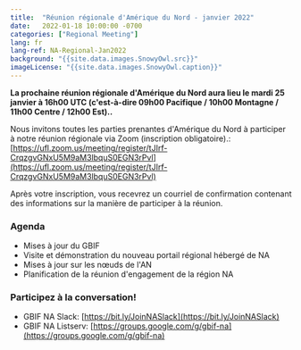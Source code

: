 ```yaml
---
title:  "Réunion régionale d'Amérique du Nord - janvier 2022"
date:   2022-01-18 10:00:00 -0700
categories: ["Regional Meeting"]
lang: fr
lang-ref: NA-Regional-Jan2022
background: "{{site.data.images.SnowyOwl.src}}"
imageLicense: "{{site.data.images.SnowyOwl.caption}}"
---
```


**La prochaine réunion régionale d'Amérique du Nord aura lieu le mardi 25 janvier à 16h00 UTC (c'est-à-dire 09h00 Pacifique / 10h00 Montagne / 11h00 Centre / 12h00 Est)..**

Nous invitons toutes les parties prenantes d'Amérique du Nord à participer à notre réunion régionale via Zoom (inscription obligatoire).: [https://ufl.zoom.us/meeting/register/tJIrf-CrqzgvGNxU5M9aM3lbquS0EGN3rPvl](https://ufl.zoom.us/meeting/register/tJIrf-CrqzgvGNxU5M9aM3lbquS0EGN3rPvl)

Après votre inscription, vous recevrez un courriel de confirmation contenant des informations sur la manière de participer à la réunion.

### Agenda
* Mises à jour du GBIF
* Visite et démonstration du nouveau portail régional hébergé de NA
* Mises à jour sur les nœuds de l'AN
* Planification de la réunion d'engagement de la région NA

### Participez à la conversation!
* GBIF NA Slack: [https://bit.ly/JoinNASlack](https://bit.ly/JoinNASlack)
* GBIF NA Listserv: [https://groups.google.com/g/gbif-na](https://groups.google.com/g/gbif-na)

<!--- ### Matériels et ressources de la réunion (visualisation uniquement): --->
